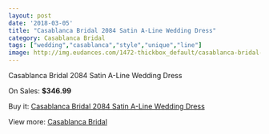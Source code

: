 ```yaml
---
layout: post
date: '2018-03-05'
title: "Casablanca Bridal 2084 Satin A-Line Wedding Dress"
category: Casablanca Bridal
tags: ["wedding","casablanca","style","unique","line"]
image: http://img.eudances.com/1472-thickbox_default/casablanca-bridal-2084-satin-a-line-wedding-dress.jpg
---
```

Casablanca Bridal 2084 Satin A-Line Wedding Dress

On Sales: **$346.99**
<a href="https://www.eudances.com/en/casablanca-bridal/517-casablanca-bridal-2084-satin-a-line-wedding-dress.html"><amp-img layout="responsive" width="600" height="600" src="//img.eudances.com/1472-thickbox_default/casablanca-bridal-2084-satin-a-line-wedding-dress.jpg" alt="Casablanca Bridal 2084 Satin A-Line Wedding Dress 0" /></a>
<a href="https://www.eudances.com/en/casablanca-bridal/517-casablanca-bridal-2084-satin-a-line-wedding-dress.html"><amp-img layout="responsive" width="600" height="600" src="//img.eudances.com/1474-thickbox_default/casablanca-bridal-2084-satin-a-line-wedding-dress.jpg" alt="Casablanca Bridal 2084 Satin A-Line Wedding Dress 1" /></a>
<a href="https://www.eudances.com/en/casablanca-bridal/517-casablanca-bridal-2084-satin-a-line-wedding-dress.html"><amp-img layout="responsive" width="600" height="600" src="//img.eudances.com/1473-thickbox_default/casablanca-bridal-2084-satin-a-line-wedding-dress.jpg" alt="Casablanca Bridal 2084 Satin A-Line Wedding Dress 2" /></a>

Buy it: [Casablanca Bridal 2084 Satin A-Line Wedding Dress](https://www.eudances.com/en/casablanca-bridal/517-casablanca-bridal-2084-satin-a-line-wedding-dress.html "Casablanca Bridal 2084 Satin A-Line Wedding Dress")

View more: [Casablanca Bridal](https://www.eudances.com/en/4-casablanca-bridal "Casablanca Bridal")